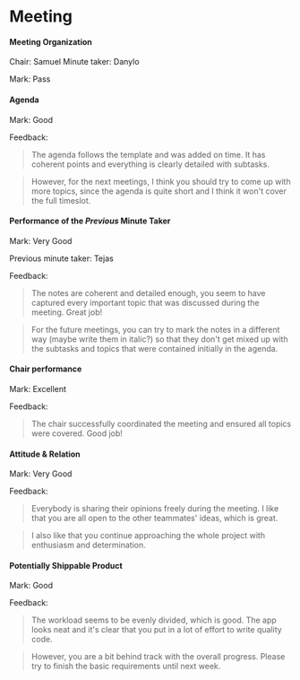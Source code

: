 # Meeting

#### Meeting Organization

Chair: Samuel
Minute taker: Danylo

Mark: Pass


#### Agenda 

Mark: Good

Feedback: 
> The agenda follows the template and was added on time. It has coherent points and everything is clearly detailed with subtasks. 

>However, for the next meetings, I think you should try to come up with more topics, since the agenda is quite short and I think it won't cover the full timeslot.


#### Performance of the *Previous* Minute Taker

Mark: Very Good

Previous minute taker: Tejas

Feedback: 
> The notes are coherent and detailed enough, you seem to have captured every important topic that was discussed during the meeting. Great job!

> For the future meetings, you can try to mark the notes in a different way (maybe write them in italic?) so that they don't get mixed up with the subtasks and topics that were contained initially in the agenda.


#### Chair performance

Mark: Excellent

Feedback: 
> The chair successfully coordinated the meeting and ensured all topics were covered. Good job!


#### Attitude & Relation

Mark: Very Good

Feedback: 
> Everybody is sharing their opinions freely during the meeting. I like that you are all open to the other teammates' ideas, which is great.

> I also like that you continue approaching the whole project with enthusiasm and determination.


#### Potentially Shippable Product

Mark: Good

Feedback:
> The workload seems to be evenly divided, which is good. The app looks neat and it's clear that you put in a lot of effort to write quality code.

> However, you are a bit behind track with the overall progress. Please try to finish the basic requirements until next week.




